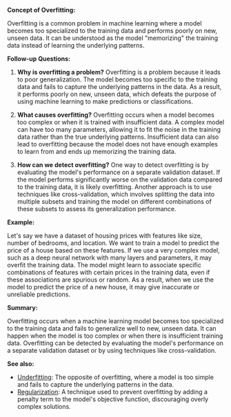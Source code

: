 **Concept of Overfitting:**

Overfitting is a common problem in machine learning where a model becomes too
specialized to the training data and performs poorly on new, unseen data. It
can be understood as the model "memorizing" the training data instead of
learning the underlying patterns.

**Follow-up Questions:**

1. **Why is overfitting a problem?**
   Overfitting is a problem because it leads to poor generalization. The model
   becomes too specific to the training data and fails to capture the
   underlying patterns in the data. As a result, it performs poorly on new,
   unseen data, which defeats the purpose of using machine learning to make
   predictions or classifications.

2. **What causes overfitting?**
   Overfitting occurs when a model becomes too complex or when it is trained
   with insufficient data. A complex model can have too many parameters,
   allowing it to fit the noise in the training data rather than the true
   underlying patterns. Insufficient data can also lead to overfitting because
   the model does not have enough examples to learn from and ends up
   memorizing the training data.

3. **How can we detect overfitting?**
   One way to detect overfitting is by evaluating the model's performance on
   a separate validation dataset. If the model performs significantly worse on
   the validation data compared to the training data, it is likely
   overfitting. Another approach is to use techniques like cross-validation,
   which involves splitting the data into multiple subsets and training the
   model on different combinations of these subsets to assess its
   generalization performance.

**Example:**

Let's say we have a dataset of housing prices with features like size, number
of bedrooms, and location. We want to train a model to predict the price of a
house based on these features. If we use a very complex model, such as a deep
neural network with many layers and parameters, it may overfit the training
data. The model might learn to associate specific combinations of features
with certain prices in the training data, even if these associations are
spurious or random. As a result, when we use the model to predict the price of
a new house, it may give inaccurate or unreliable predictions.

**Summary:**

Overfitting occurs when a machine learning model becomes too specialized to
the training data and fails to generalize well to new, unseen data. It can
happen when the model is too complex or when there is insufficient training
data. Overfitting can be detected by evaluating the model's performance on a
separate validation dataset or by using techniques like cross-validation.

**See also:**

- [Underfitting](?concept=underfitting&specialist_role=ML+Engineer&target_audience=Manager+without+much+technical+background):
  The opposite of overfitting, where a model is too simple and fails to capture
  the underlying patterns in the data.
- [Regularization](?concept=regularization&specialist_role=ML+Engineer&target_audience=Manager+without+much+technical+background):
  A technique used to prevent overfitting by adding a penalty term to the
  model's objective function, discouraging overly complex solutions.